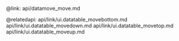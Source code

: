 @link: api/datamove_move.md

@relatedapi:
    api/link/ui.datatable_movebottom.md
    api/link/ui.datatable_movedown.md
    api/link/ui.datatable_movetop.md
    api/link/ui.datatable_moveup.md